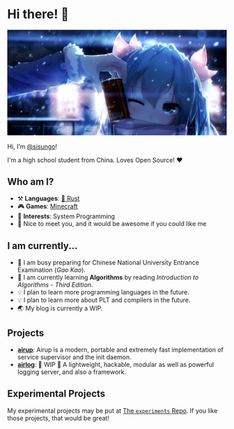 # Hi there! 👋

![banner](res/banner.jpg)

Hi, I’m [@sisungo](https://github.com/sisungo)!

I'm a high school student from China. Loves Open Source! ❤️

## Who am I?
 - ⚒️ **Languages**: [🦀 Rust](https://rust-lang.org)
 - 🎮 **Games**: [Minecraft](https://minecraft.net)
 - 🌟 **Interests**: System Programming
 - 🍭 Nice to meet you, and it would be awesome if you could like me

## I am currently...
 - 🎯 I am busy preparing for Chinese National University Entrance Examination \(*Gao Kao*\). 
 - 🔬 I am currently learning **Algorithms** by reading *Introduction to Algorithms - Third Edition*.
 - 💡 I plan to learn more programming languages in the future.
 - 💡 I plan to learn more about PLT and compilers in the future.
 - 🌏 My blog is currently a WIP.

## Projects
 - [**airup**](https://github.com/sisungo/airup): Airup is a modern, portable and extremely fast implementation of service 
 supervisor and the init daemon.
 - [**airlog**](https://github.com/sisungo/airboot): 🚧 WIP 🚧 A lightweight, hackable, modular as well as powerful logging
 server, and also a framework.

## Experimental Projects
My experimental projects may be put at [The `experiments` Repo](https://github.com/sisungo/experiments). If you like those
projects, that would be great!
